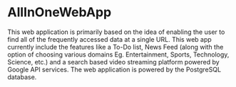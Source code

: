 # AllInOneWebApp

This web application is primarily based on the idea of enabling the user to find all of the frequently accessed data at a single URL. This web app currently include the features like a To-Do list,
News Feed (along with the option of choosing various domains Eg. Entertainment, Sports, Technology, Science, etc.) and a search based video streaming platform powered by Google API
services. The web application is powered by the PostgreSQL database.
